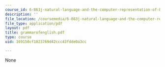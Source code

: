 ```yaml
---
course_id: 6-863j-natural-language-and-the-computer-representation-of-knowledge-spring-2003
description: ''
file_location: /coursemedia/6-863j-natural-language-and-the-computer-representation-of-knowledge-spring-2003/169150cf1023769d42ccc43fdde0a3cc_grammarofenglish.pdf
file_type: application/pdf
layout: pdf
title: grammarofenglish.pdf
type: course
uid: 169150cf1023769d42ccc43fdde0a3cc

---
```

None
